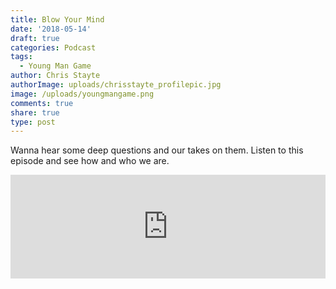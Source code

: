 ```yaml
---
title: Blow Your Mind
date: '2018-05-14'
draft: true
categories: Podcast
tags:
  - Young Man Game
author: Chris Stayte
authorImage: uploads/chrisstayte_profilepic.jpg
image: /uploads/youngmangame.png
comments: true
share: true
type: post
---
```

Wanna hear some deep questions and our takes on them. Listen to this episode and see how and who we are.

<iframe width="100%" height="166" scrolling="no" frameborder="no" src="https://w.soundcloud.com/player/?url=https%3A//api.soundcloud.com/tracks/444105210&amp;color=ff5500"></iframe>
